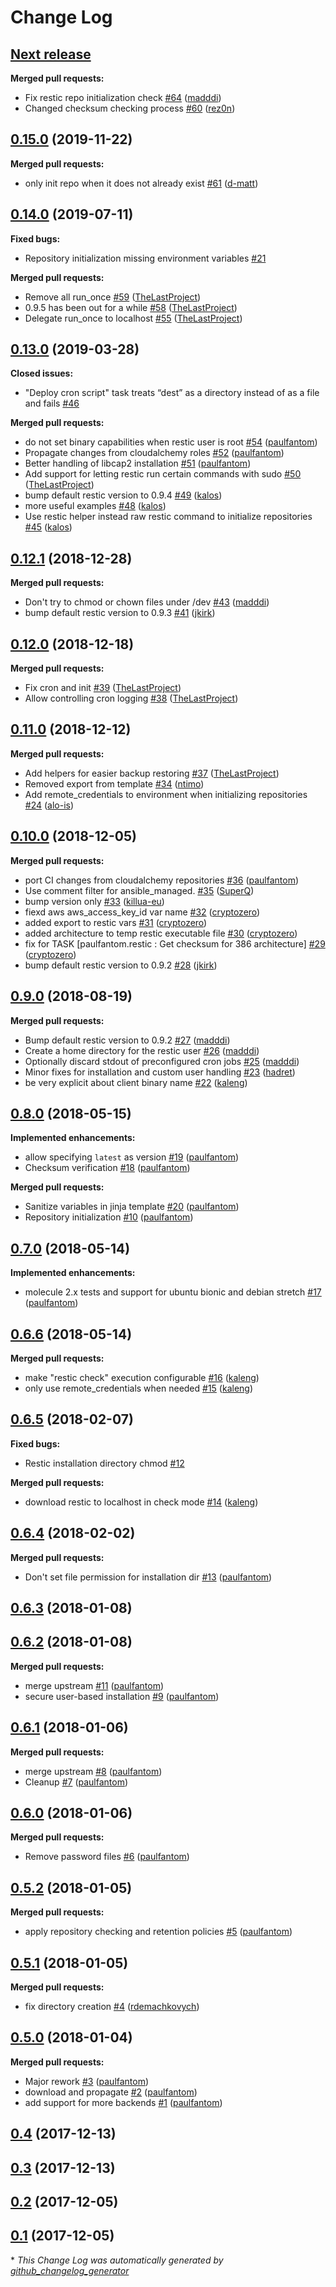 # Change Log

## [**Next release**](https://galaxy.ansible.com/paulfantom/restic)

**Merged pull requests:**

- Fix restic repo initialization check [\#64](https://github.com/paulfantom/ansible-restic/pull/64) ([madddi](https://github.com/madddi))
- Changed checksum checking process [\#60](https://github.com/paulfantom/ansible-restic/pull/60) ([rez0n](https://github.com/rez0n))

## [0.15.0](https://galaxy.ansible.com/paulfantom/restic) (2019-11-22)
**Merged pull requests:**

- only init repo when it does not already exist [\#61](https://github.com/paulfantom/ansible-restic/pull/61) ([d-matt](https://github.com/d-matt))

## [0.14.0](https://galaxy.ansible.com/paulfantom/restic) (2019-07-11)
**Fixed bugs:**

- Repository initialization missing environment variables [\#21](https://github.com/paulfantom/ansible-restic/issues/21)

**Merged pull requests:**

- Remove all run\_once [\#59](https://github.com/paulfantom/ansible-restic/pull/59) ([TheLastProject](https://github.com/TheLastProject))
- 0.9.5 has been out for a while [\#58](https://github.com/paulfantom/ansible-restic/pull/58) ([TheLastProject](https://github.com/TheLastProject))
- Delegate run\_once to localhost [\#55](https://github.com/paulfantom/ansible-restic/pull/55) ([TheLastProject](https://github.com/TheLastProject))

## [0.13.0](https://galaxy.ansible.com/paulfantom/restic) (2019-03-28)
**Closed issues:**

- "Deploy cron script" task treats “dest” as a directory instead of as a file and fails [\#46](https://github.com/paulfantom/ansible-restic/issues/46)

**Merged pull requests:**

- do not set binary capabilities when restic user is root [\#54](https://github.com/paulfantom/ansible-restic/pull/54) ([paulfantom](https://github.com/paulfantom))
- Propagate changes from cloudalchemy roles [\#52](https://github.com/paulfantom/ansible-restic/pull/52) ([paulfantom](https://github.com/paulfantom))
- Better handling of libcap2 installation [\#51](https://github.com/paulfantom/ansible-restic/pull/51) ([paulfantom](https://github.com/paulfantom))
- Add support for letting restic run certain commands with sudo [\#50](https://github.com/paulfantom/ansible-restic/pull/50) ([TheLastProject](https://github.com/TheLastProject))
- bump default restic version to 0.9.4 [\#49](https://github.com/paulfantom/ansible-restic/pull/49) ([kalos](https://github.com/kalos))
- more useful examples [\#48](https://github.com/paulfantom/ansible-restic/pull/48) ([kalos](https://github.com/kalos))
- Use restic helper instead raw restic command to initialize repositories [\#45](https://github.com/paulfantom/ansible-restic/pull/45) ([kalos](https://github.com/kalos))

## [0.12.1](https://galaxy.ansible.com/paulfantom/restic) (2018-12-28)
**Merged pull requests:**

- Don't try to chmod or chown files under /dev [\#43](https://github.com/paulfantom/ansible-restic/pull/43) ([madddi](https://github.com/madddi))
- bump default restic version to 0.9.3 [\#41](https://github.com/paulfantom/ansible-restic/pull/41) ([jkirk](https://github.com/jkirk))

## [0.12.0](https://galaxy.ansible.com/paulfantom/restic) (2018-12-18)
**Merged pull requests:**

- Fix cron and init [\#39](https://github.com/paulfantom/ansible-restic/pull/39) ([TheLastProject](https://github.com/TheLastProject))
- Allow controlling cron logging [\#38](https://github.com/paulfantom/ansible-restic/pull/38) ([TheLastProject](https://github.com/TheLastProject))

## [0.11.0](https://galaxy.ansible.com/paulfantom/restic) (2018-12-12)
**Merged pull requests:**

- Add helpers for easier backup restoring [\#37](https://github.com/paulfantom/ansible-restic/pull/37) ([TheLastProject](https://github.com/TheLastProject))
- Removed export from template [\#34](https://github.com/paulfantom/ansible-restic/pull/34) ([ntimo](https://github.com/ntimo))
- Add remote\_credentials to environment when initializing repositories [\#24](https://github.com/paulfantom/ansible-restic/pull/24) ([alo-is](https://github.com/alo-is))

## [0.10.0](https://galaxy.ansible.com/paulfantom/restic) (2018-12-05)
**Merged pull requests:**

- port CI changes from cloudalchemy repositories [\#36](https://github.com/paulfantom/ansible-restic/pull/36) ([paulfantom](https://github.com/paulfantom))
- Use comment filter for ansible\_managed. [\#35](https://github.com/paulfantom/ansible-restic/pull/35) ([SuperQ](https://github.com/SuperQ))
- bump version only [\#33](https://github.com/paulfantom/ansible-restic/pull/33) ([killua-eu](https://github.com/killua-eu))
- fiexd aws aws\_access\_key\_id var name [\#32](https://github.com/paulfantom/ansible-restic/pull/32) ([cryptozero](https://github.com/cryptozero))
- added export to restic vars [\#31](https://github.com/paulfantom/ansible-restic/pull/31) ([cryptozero](https://github.com/cryptozero))
- added architecture to temp restic executable file [\#30](https://github.com/paulfantom/ansible-restic/pull/30) ([cryptozero](https://github.com/cryptozero))
- fix for TASK \[paulfantom.restic : Get checksum for 386 architecture\] [\#29](https://github.com/paulfantom/ansible-restic/pull/29) ([cryptozero](https://github.com/cryptozero))
- bump default restic version to 0.9.2 [\#28](https://github.com/paulfantom/ansible-restic/pull/28) ([jkirk](https://github.com/jkirk))

## [0.9.0](https://galaxy.ansible.com/paulfantom/restic) (2018-08-19)
**Merged pull requests:**

- Bump default restic version to 0.9.2 [\#27](https://github.com/paulfantom/ansible-restic/pull/27) ([madddi](https://github.com/madddi))
- Create a home directory for the restic user [\#26](https://github.com/paulfantom/ansible-restic/pull/26) ([madddi](https://github.com/madddi))
- Optionally discard stdout of preconfigured cron jobs [\#25](https://github.com/paulfantom/ansible-restic/pull/25) ([madddi](https://github.com/madddi))
- Minor fixes for installation and custom user handling [\#23](https://github.com/paulfantom/ansible-restic/pull/23) ([hadret](https://github.com/hadret))
- be very explicit about client binary name [\#22](https://github.com/paulfantom/ansible-restic/pull/22) ([kaleng](https://github.com/kaleng))

## [0.8.0](https://galaxy.ansible.com/paulfantom/restic) (2018-05-15)
**Implemented enhancements:**

- allow specifying `latest` as version [\#19](https://github.com/paulfantom/ansible-restic/pull/19) ([paulfantom](https://github.com/paulfantom))
- Checksum verification [\#18](https://github.com/paulfantom/ansible-restic/pull/18) ([paulfantom](https://github.com/paulfantom))

**Merged pull requests:**

- Sanitize variables in jinja template [\#20](https://github.com/paulfantom/ansible-restic/pull/20) ([paulfantom](https://github.com/paulfantom))
- Repository initialization [\#10](https://github.com/paulfantom/ansible-restic/pull/10) ([paulfantom](https://github.com/paulfantom))

## [0.7.0](https://galaxy.ansible.com/paulfantom/restic) (2018-05-14)
**Implemented enhancements:**

- molecule 2.x tests and support for ubuntu bionic and debian stretch [\#17](https://github.com/paulfantom/ansible-restic/pull/17) ([paulfantom](https://github.com/paulfantom))

## [0.6.6](https://galaxy.ansible.com/paulfantom/restic) (2018-05-14)
**Merged pull requests:**

- make "restic check" execution configurable [\#16](https://github.com/paulfantom/ansible-restic/pull/16) ([kaleng](https://github.com/kaleng))
- only use remote\_credentials when needed [\#15](https://github.com/paulfantom/ansible-restic/pull/15) ([kaleng](https://github.com/kaleng))

## [0.6.5](https://galaxy.ansible.com/paulfantom/restic) (2018-02-07)
**Fixed bugs:**

- Restic installation directory chmod [\#12](https://github.com/paulfantom/ansible-restic/issues/12)

**Merged pull requests:**

- download restic to localhost in check mode [\#14](https://github.com/paulfantom/ansible-restic/pull/14) ([kaleng](https://github.com/kaleng))

## [0.6.4](https://galaxy.ansible.com/paulfantom/restic) (2018-02-02)
**Merged pull requests:**

- Don't set file permission for installation dir [\#13](https://github.com/paulfantom/ansible-restic/pull/13) ([paulfantom](https://github.com/paulfantom))

## [0.6.3](https://galaxy.ansible.com/paulfantom/restic) (2018-01-08)
## [0.6.2](https://galaxy.ansible.com/paulfantom/restic) (2018-01-08)
**Merged pull requests:**

- merge upstream [\#11](https://github.com/paulfantom/ansible-restic/pull/11) ([paulfantom](https://github.com/paulfantom))
- secure user-based installation [\#9](https://github.com/paulfantom/ansible-restic/pull/9) ([paulfantom](https://github.com/paulfantom))

## [0.6.1](https://galaxy.ansible.com/paulfantom/restic) (2018-01-06)
**Merged pull requests:**

- merge upstream [\#8](https://github.com/paulfantom/ansible-restic/pull/8) ([paulfantom](https://github.com/paulfantom))
- Cleanup [\#7](https://github.com/paulfantom/ansible-restic/pull/7) ([paulfantom](https://github.com/paulfantom))

## [0.6.0](https://galaxy.ansible.com/paulfantom/restic) (2018-01-06)
**Merged pull requests:**

- Remove password files [\#6](https://github.com/paulfantom/ansible-restic/pull/6) ([paulfantom](https://github.com/paulfantom))

## [0.5.2](https://galaxy.ansible.com/paulfantom/restic) (2018-01-05)
**Merged pull requests:**

- apply repository checking and retention policies [\#5](https://github.com/paulfantom/ansible-restic/pull/5) ([paulfantom](https://github.com/paulfantom))

## [0.5.1](https://galaxy.ansible.com/paulfantom/restic) (2018-01-05)
**Merged pull requests:**

- fix directory creation [\#4](https://github.com/paulfantom/ansible-restic/pull/4) ([rdemachkovych](https://github.com/rdemachkovych))

## [0.5.0](https://galaxy.ansible.com/paulfantom/restic) (2018-01-04)
**Merged pull requests:**

- Major rework [\#3](https://github.com/paulfantom/ansible-restic/pull/3) ([paulfantom](https://github.com/paulfantom))
- download and propagate [\#2](https://github.com/paulfantom/ansible-restic/pull/2) ([paulfantom](https://github.com/paulfantom))
- add support for more backends [\#1](https://github.com/paulfantom/ansible-restic/pull/1) ([paulfantom](https://github.com/paulfantom))

## [0.4](https://galaxy.ansible.com/paulfantom/restic) (2017-12-13)
## [0.3](https://galaxy.ansible.com/paulfantom/restic) (2017-12-13)
## [0.2](https://galaxy.ansible.com/paulfantom/restic) (2017-12-05)
## [0.1](https://galaxy.ansible.com/paulfantom/restic) (2017-12-05)


\* *This Change Log was automatically generated by [github_changelog_generator](https://github.com/skywinder/Github-Changelog-Generator)*